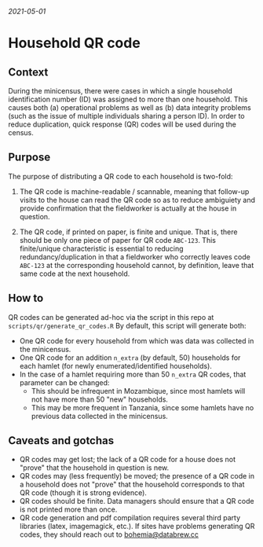 _2021-05-01_

# Household QR code

## Context

During the minicensus, there were cases in which a single household identification number (ID) was assigned to more than one household. This causes both (a) operational problems as well as (b) data integrity problems (such as the issue of multiple individuals sharing a person ID). In order to reduce duplication, quick response (QR) codes will be used during the census.

## Purpose

The purpose of distributing a QR code to each household is two-fold:

1. The QR code is machine-readable / scannable, meaning that follow-up visits to the house can read the QR code so as to reduce ambiguiety and provide confirmation that the fieldworker is actually at the house in question.

2. The QR code, if printed on paper, is finite and unique. That is, there should be only one piece of paper for QR code `ABC-123`. This finite/unique characteristic is essential to reducing redundancy/duplication in that a fieldworker who correctly leaves code `ABC-123` at the corresponding household cannot, by definition, leave that same code at the next household.


## How to

QR codes can be generated ad-hoc via the script in this repo at `scripts/qr/generate_qr_codes.R`  By default, this script will generate both:
- One QR code for every household from which was data was collected in the minicensus.  
- One QR code for an addition `n_extra` (by default, 50) households for each hamlet (for newly enumerated/identified households).  
- In the case of a hamlet requiring more than 50 `n_extra` QR codes, that parameter can be changed:
   - This should be infrequent in Mozambique, since most hamlets will not have more than 50 "new" households.  
   - This may be more frequent in Tanzania, since some hamlets have no previous data collected in the minicensus.


## Caveats and gotchas  

- QR codes may get lost; the lack of a QR code for a house does not "prove" that the household in question is new.  
- QR codes may (less frequently) be moved; the presence of a QR code in a household does not "prove" that the household corresponds to that QR code (though it is strong evidence).  
- QR codes should be finite. Data managers should ensure that a QR code is not printed more than once.  
- QR code generation and pdf compilation requires several third party libraries (latex, imagemagick, etc.). If sites have problems generating QR codes, they should reach out to bohemia@databrew.cc  
